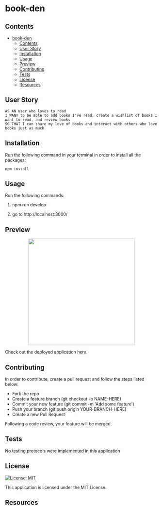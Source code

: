 # book-den

## Contents

- [book-den](#book-den)
  - [Contents](#contents)
  - [User Story](#user-story)
  - [Installation](#installation)
  - [Usage](#usage)
  - [Preview](#preview)
  - [Contributing](#contributing)
  - [Tests](#tests)
  - [License](#license)
  - [Resources](#resources)

## User Story

```
AS AN user who loves to read
I WANT to be able to add books I've read, create a wishlist of books I want to read, and review books
SO THAT I can share my love of books and interact with others who love books just as much
```

## Installation

Run the following command in your terminal in order to install all the packages:

`npm install`

## Usage

Run the following commands:

1. npm run develop

2. go to http://localhost:3000/

## Preview

<p align="center">
  <img src="./client/src/assets/images/screenshot.png" width="350"

</p>

Check out the deployed application [here](https://glacial-ridge-11514.herokuapp.com/).

## Contributing

In order to contribute, create a pull request and follow the steps listed below:

- Fork the repo
- Create a feature branch (git checkout -b NAME-HERE)
- Commit your new feature (git commit -m 'Add some feature')
- Push your branch (git push origin YOUR-BRANCH-HERE)
- Create a new Pull Request

Following a code review, your feature will be merged.

## Tests

No testing protocols were implemented in this application

## License

[![License: MIT](https://img.shields.io/badge/License-MIT-yellow.svg)](https://opensource.org/licenses/MIT)

This application is licensed under the MIT License.

## Resources
